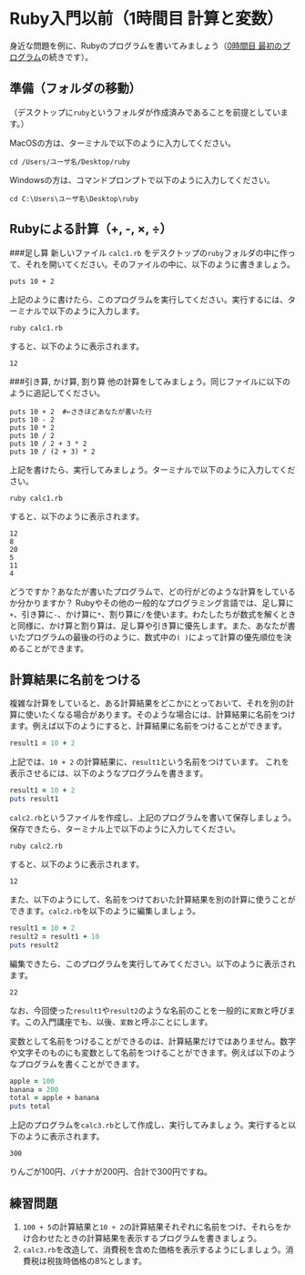 Ruby入門以前（1時間目 計算と変数）
===
身近な問題を例に、Rubyのプログラムを書いてみましょう（[0時間目 最初のプログラム](period00.md)の続きです）。

準備（フォルダの移動）
-
（デスクトップに`ruby`というフォルダが作成済みであることを前提としています。）

MacOSの方は、ターミナルで以下のように入力してください。
```
cd /Users/ユーザ名/Desktop/ruby
```
Windowsの方は、コマンドプロンプトで以下のように入力してください。
```
cd C:\Users\ユーザ名\Desktop\ruby
```

Rubyによる計算（+, -, ×, ÷）
-
###足し算
新しいファイル `calc1.rb` をデスクトップの`ruby`フォルダの中に作って、それを開いてください。そのファイルの中に、以下のように書きましょう。
```
puts 10 + 2
```
上記のように書けたら、このプログラムを実行してください。実行するには、ターミナルで以下のように入力します。
```
ruby calc1.rb
```
すると、以下のように表示されます。
```
12
```

###引き算, かけ算, 割り算
他の計算をしてみましょう。同じファイルに以下のように追記してください。
```
puts 10 + 2  #←さきほどあなたが書いた行
puts 10 - 2
puts 10 * 2
puts 10 / 2
puts 10 / 2 + 3 * 2
puts 10 / (2 + 3) * 2
```
上記を書けたら、実行してみましょう。ターミナルで以下のように入力してください。
```
ruby calc1.rb
```
すると、以下のように表示されます。
```
12
8
20
5
11
4
```
どうですか？あなたが書いたプログラムで、どの行がどのような計算をしているか分かりますか？
Rubyやその他の一般的なプログラミング言語では、足し算に`+`、引き算に`-`、かけ算に`*`、割り算に`/`を使います。わたしたちが数式を解くときと同様に、かけ算と割り算は、足し算や引き算に優先します。また、あなたが書いたプログラムの最後の行のように、数式中の`( )`によって計算の優先順位を決めることができます。

計算結果に名前をつける
-
複雑な計算をしていると、ある計算結果をどこかにとっておいて、それを別の計算に使いたくなる場合があります。そのような場合には、計算結果に名前をつけます。例えば以下のようにすると、計算結果に名前をつけることができます。
```ruby
result1 = 10 + 2
```
上記では、`10 + 2` の計算結果に、`result1`という名前をつけています。
これを表示させるには、以下のようなプログラムを書きます。
```ruby
result1 = 10 + 2
puts result1
```
`calc2.rb`というファイルを作成し、上記のプログラムを書いて保存しましょう。保存できたら、ターミナル上で以下のように入力してください。
```
ruby calc2.rb
```
すると、以下のように表示されます。
```
12
```
また、以下のようにして、名前をつけておいた計算結果を別の計算に使うことができます。`calc2.rb`を以下のように編集しましょう。
```ruby
result1 = 10 + 2
result2 = result1 + 10
puts result2
```
編集できたら、このプログラムを実行してみてください。以下のように表示されます。
```
22
```
なお、今回使った`result1`や`result2`のような名前のことを一般的に`変数`と呼びます。この入門講座でも、以後、`変数`と呼ぶことにします。

変数として名前をつけることができるのは、計算結果だけではありません。数字や文字そのものにも変数として名前をつけることができます。例えば以下のようなプログラムを書くことができます。
```ruby
apple = 100
banana = 200
total = apple + banana
puts total
```
上記のプログラムを`calc3.rb`として作成し、実行してみましょう。実行すると以下のように表示されます。
```
300
```
りんごが100円、バナナが200円、合計で300円ですね。

練習問題
-
1. `100 + 5`の計算結果と`10 ÷ 2`の計算結果それぞれに名前をつけ、それらをかけ合わせたときの計算結果を表示するプログラムを書きましょう。
2. `calc3.rb`を改造して、消費税を含めた価格を表示するようにしましょう。消費税は税抜時価格の8%とします。
